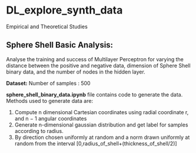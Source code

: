 # DL_explore_synth_data
Empirical and Theoretical Studies

## Sphere Shell Basic Analysis:
Analyse the training and success of Multilayer Perceptron for varying the distance between the positive and negative data, dimension of Sphere Shell binary data, and the number of nodes in the hidden layer.

<b>Dataset:</b>
Number of samples : 500 

<b>sphere_shell_binary_data.ipynb</b> file contains code to generate the data.
Methods used to generate data are:
1.	Compute n dimensional Cartesian coordinates using radial coordinate r, and n − 1 angular coordinates
2.	Generate n-dimensional gaussian distribution and get label for samples according to radius. 
3.	By direction chosen uniformly at random and a norm drawn uniformly at random from the interval [0,radius_of_shell+(thickness_of_shell/2)]

